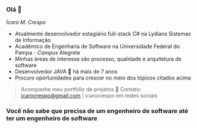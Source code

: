 ### Olá 👋
_Ícaro M. Crespo_

- Atualmente desenvolvedor estagiário full-stack C# na Lydians Sistemas de Informação
- Acadêmico de Engenharia de Software na Universidade Federal do Pampa - _Campus_ Alegrete
- Minhas áreas de interesse são processo, qualidade e arquitetura de software
- Desenvolvedor JAVA 🖤 há mais de 7 anos
- Procuro oportunidades para crescer no meio dos tópicos citados acima

> Acompanhe meu portfólio de projetos 💬
> Contato: icarocrespo@gmail.com | icarocrespo em redes sociais

### Você não sabe que precisa de um engenheiro de software até ter um engenheiro de software

<!--
**icarocrespo/icarocrespo** is a ✨ _special_ ✨ repository because its `README.md` (this file) appears on your GitHub profile.

Here are some ideas to get you started:

- 🔭 I’m currently working on ...
- 🌱 I’m currently learning ...
- 👯 I’m looking to collaborate on ...
- 🤔 I’m looking for help with ...
- 💬 Ask me about ...
- 📫 How to reach me: ...
- 😄 Pronouns: ...
- ⚡ Fun fact: ...
-->
